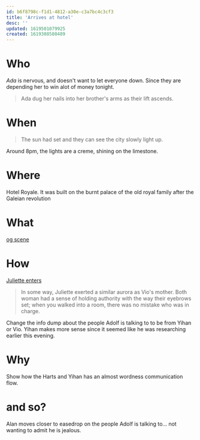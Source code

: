 ```yaml
---
id: b6f8798c-f1d1-4812-a30e-c3a7bc4c3cf3
title: 'Arrives at hotel'
desc: ''
updated: 1619501079925
created: 1619308580489
---
```


# Who
*Ada* is nervous, and doesn't want to let everyone down. Since they are depending her to win alot of money tonight.
> Ada dug her nails into her brother's arms as their lift ascends. 

# When
> The sun had set and they can see the city slowly light up. 

Around 8pm, the lights are a creme, shining on the limestone.

# Where
Hotel Royale. It was built on the burnt palace of the old royal family after the Galeian revolution

# What
[og scene](https://github.com/9ae/ace/blob/master/chapters/04.md#gets-to-hotel)

# How
[Juliette enters](https://github.com/9ae/ace/blob/master/chapters/04.md#juliette-enters-with-her-people)

> In some way, Juliette exerted a similar aurora as Vio's mother. Both woman had a sense of holding authority with the way their eyebrows set; when you walked into a room, there was no mistake who was in charge.

Change the info dump about the people Adolf is talking to to be from Yihan or Vio. Yihan makes more sense since it seemed like he was researching earlier this evening.

# Why
Show how the Harts and Yihan has an almost wordness communication flow.

# and so?
Alan moves closer to easedrop on the people Adolf is talking to... not wanting to admit he is jealous.